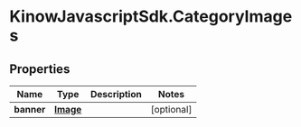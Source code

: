 # KinowJavascriptSdk.CategoryImages

## Properties
Name | Type | Description | Notes
------------ | ------------- | ------------- | -------------
**banner** | [**Image**](Image.md) |  | [optional] 


